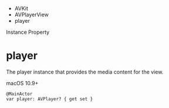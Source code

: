 

- AVKit
- AVPlayerView
-  player 

Instance Property

# player

The player instance that provides the media content for the view.

macOS 10.9+

``` source
@MainActor
var player: AVPlayer? { get set }
```

